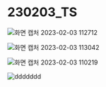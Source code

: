 # 230203_TS



![화면 캡처 2023-02-03 112712](https://user-images.githubusercontent.com/93081720/216555756-2d09c62c-f4d7-411d-ba2e-6b00abb0e1ff.png)



![화면 캡처 2023-02-03 113042](https://user-images.githubusercontent.com/93081720/216555726-921731fb-78dc-4c0a-b3ef-cb0624915ea7.png)

![화면 캡처 2023-02-03 110219](https://user-images.githubusercontent.com/93081720/216555669-76f5f680-0e73-4dfe-8553-d677a6938815.png)

![ddddddd](https://user-images.githubusercontent.com/93081720/216555630-142df95c-c2e1-4b13-b5d6-35e649cdeb71.png)